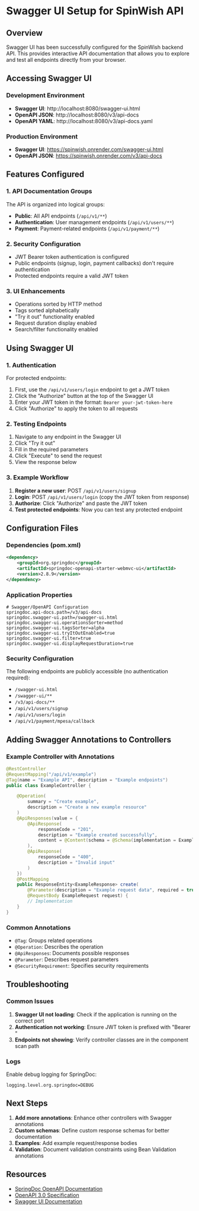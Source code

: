 # Swagger UI Setup for SpinWish API

## Overview
Swagger UI has been successfully configured for the SpinWish backend API. This provides interactive API documentation that allows you to explore and test all endpoints directly from your browser.

## Accessing Swagger UI

### Development Environment
- **Swagger UI**: http://localhost:8080/swagger-ui.html
- **OpenAPI JSON**: http://localhost:8080/v3/api-docs
- **OpenAPI YAML**: http://localhost:8080/v3/api-docs.yaml

### Production Environment
- **Swagger UI**: https://spinwish.onrender.com/swagger-ui.html
- **OpenAPI JSON**: https://spinwish.onrender.com/v3/api-docs

## Features Configured

### 1. API Documentation Groups
The API is organized into logical groups:
- **Public**: All API endpoints (`/api/v1/**`)
- **Authentication**: User management endpoints (`/api/v1/users/**`)
- **Payment**: Payment-related endpoints (`/api/v1/payment/**`)

### 2. Security Configuration
- JWT Bearer token authentication is configured
- Public endpoints (signup, login, payment callbacks) don't require authentication
- Protected endpoints require a valid JWT token

### 3. UI Enhancements
- Operations sorted by HTTP method
- Tags sorted alphabetically
- "Try it out" functionality enabled
- Request duration display enabled
- Search/filter functionality enabled

## Using Swagger UI

### 1. Authentication
For protected endpoints:
1. First, use the `/api/v1/users/login` endpoint to get a JWT token
2. Click the "Authorize" button at the top of the Swagger UI
3. Enter your JWT token in the format: `Bearer your-jwt-token-here`
4. Click "Authorize" to apply the token to all requests

### 2. Testing Endpoints
1. Navigate to any endpoint in the Swagger UI
2. Click "Try it out"
3. Fill in the required parameters
4. Click "Execute" to send the request
5. View the response below

### 3. Example Workflow
1. **Register a new user**: POST `/api/v1/users/signup`
2. **Login**: POST `/api/v1/users/login` (copy the JWT token from response)
3. **Authorize**: Click "Authorize" and paste the JWT token
4. **Test protected endpoints**: Now you can test any protected endpoint

## Configuration Files

### Dependencies (pom.xml)
```xml
<dependency>
    <groupId>org.springdoc</groupId>
    <artifactId>springdoc-openapi-starter-webmvc-ui</artifactId>
    <version>2.8.9</version>
</dependency>
```

### Application Properties
```properties
# Swagger/OpenAPI Configuration
springdoc.api-docs.path=/v3/api-docs
springdoc.swagger-ui.path=/swagger-ui.html
springdoc.swagger-ui.operationsSorter=method
springdoc.swagger-ui.tagsSorter=alpha
springdoc.swagger-ui.tryItOutEnabled=true
springdoc.swagger-ui.filter=true
springdoc.swagger-ui.displayRequestDuration=true
```

### Security Configuration
The following endpoints are publicly accessible (no authentication required):
- `/swagger-ui.html`
- `/swagger-ui/**`
- `/v3/api-docs/**`
- `/api/v1/users/signup`
- `/api/v1/users/login`
- `/api/v1/payment/mpesa/callback`

## Adding Swagger Annotations to Controllers

### Example Controller with Annotations
```java
@RestController
@RequestMapping("/api/v1/example")
@Tag(name = "Example API", description = "Example endpoints")
public class ExampleController {

    @Operation(
        summary = "Create example",
        description = "Create a new example resource"
    )
    @ApiResponses(value = {
        @ApiResponse(
            responseCode = "201",
            description = "Example created successfully",
            content = @Content(schema = @Schema(implementation = ExampleResponse.class))
        ),
        @ApiResponse(
            responseCode = "400",
            description = "Invalid input"
        )
    })
    @PostMapping
    public ResponseEntity<ExampleResponse> create(
        @Parameter(description = "Example request data", required = true)
        @RequestBody ExampleRequest request) {
        // Implementation
    }
}
```

### Common Annotations
- `@Tag`: Groups related operations
- `@Operation`: Describes the operation
- `@ApiResponses`: Documents possible responses
- `@Parameter`: Describes request parameters
- `@SecurityRequirement`: Specifies security requirements

## Troubleshooting

### Common Issues
1. **Swagger UI not loading**: Check if the application is running on the correct port
2. **Authentication not working**: Ensure JWT token is prefixed with "Bearer "
3. **Endpoints not showing**: Verify controller classes are in the component scan path

### Logs
Enable debug logging for SpringDoc:
```properties
logging.level.org.springdoc=DEBUG
```

## Next Steps

1. **Add more annotations**: Enhance other controllers with Swagger annotations
2. **Custom schemas**: Define custom response schemas for better documentation
3. **Examples**: Add example request/response bodies
4. **Validation**: Document validation constraints using Bean Validation annotations

## Resources
- [SpringDoc OpenAPI Documentation](https://springdoc.org/)
- [OpenAPI 3.0 Specification](https://swagger.io/specification/)
- [Swagger UI Documentation](https://swagger.io/tools/swagger-ui/)

